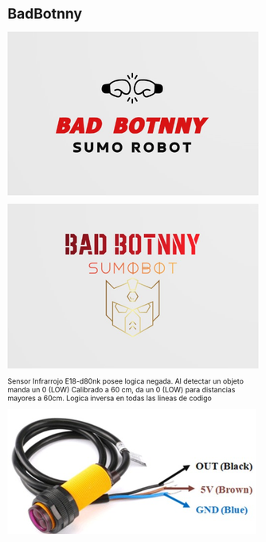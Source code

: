 # BadBotnny
![](https://github.com/MickGomez/BadBotnny/blob/main/logo1.jpg)

![](https://github.com/MickGomez/BadBotnny/blob/main/logo2.jpg)


Sensor Infrarrojo E18-d80nk posee logica negada. Al detectar un objeto manda un 0 (LOW)
Calibrado a 60 cm, da un 0 (LOW) para distancias mayores a 60cm.
Logica inversa en todas las lineas de codigo

![](https://github.com/MickGomez/BadBotnny/blob/main/infra.jpg)
